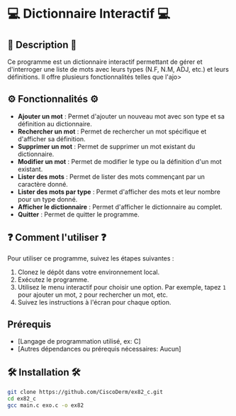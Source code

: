 # 💻 Dictionnaire Interactif 💻

## 📄 Description 📄
Ce programme est un dictionnaire interactif permettant de gérer et d'interroger une liste de mots avec leurs types (N.F, N.M, ADJ, etc.) et leurs définitions. Il offre plusieurs fonctionnalités telles que l'ajo>

## ⚙️ Fonctionnalités ⚙️
- **Ajouter un mot** : Permet d'ajouter un nouveau mot avec son type et sa définition au dictionnaire.
- **Rechercher un mot** : Permet de rechercher un mot spécifique et d'afficher sa définition.
- **Supprimer un mot** : Permet de supprimer un mot existant du dictionnaire.
- **Modifier un mot** : Permet de modifier le type ou la définition d'un mot existant.
- **Lister des mots** : Permet de lister des mots commençant par un caractère donné.
- **Lister des mots par type** : Permet d'afficher des mots et leur nombre pour un type donné.
- **Afficher le dictionnaire** : Permet d'afficher le dictionnaire au complet.
- **Quitter** : Permet de quitter le programme.

## ❓ Comment l'utiliser ❓
Pour utiliser ce programme, suivez les étapes suivantes :
1. Clonez le dépôt dans votre environnement local.
2. Exécutez le programme.
3. Utilisez le menu interactif pour choisir une option. Par exemple, tapez `1` pour ajouter un mot, `2` pour rechercher un mot, etc.
4. Suivez les instructions à l'écran pour chaque option.

## Prérequis
- [Langage de programmation utilisé, ex: C]
- [Autres dépendances ou prérequis nécessaires: Aucun]

## 🛠 Installation 🛠
```bash
git clone https://github.com/CiscoDerm/ex82_c.git
cd ex82_c
gcc main.c exo.c -o ex82


